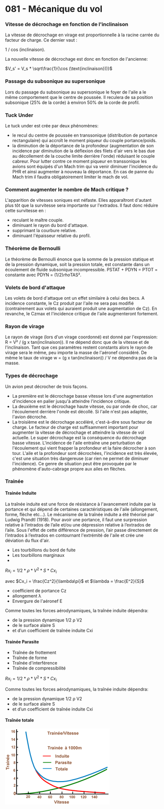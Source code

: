 # 081 - Mécanique du vol


### Vitesse de décrochage en fonction de l'inclinaison

La vitesse de décrochage en virage est proportionnelle à la racine carrée du facteur de charge. 
Ce dernier vaut :

1 / cos (inclinaison).

La nouvelle vitesse de décrochage est donc en fonction de l'ancienne: 

$V_s' = V_s * \sqrt\frac{1}{\cos (\text{inclinaison}))}$


### Passage du subsonique au supersonique

Lors du passage du subsonique au supersonique le foyer de l'aile a le même comportement que le centre de poussée. Il reculera de sa position subsonique (25% de la corde) à environ 50% de la corde de profil.


### Tuck Under

Le tuck under est crée par deux phénomènes:
- le recul du centre de poussée en transsonique (distribution de portance rectangulaire) qui accroît le moment piqueur du couple portance/poids.
- la diminution de la déportance de la profondeur (augmentation de son incidence par diminution de la déflexion des filets d'air vers le bas due au décollement de la couche limite derrière l'onde) réduisant le couple cabreur.
Pour lutter contre ce moment piqueur en transsonique les avions sont équipés d'un Mach trim qui va venir diminuer l'incidence du PHR et ainsi augmenter à nouveau la déportance.
En cas de panne du Mach trim il faudra obligatoirement limiter le mach de vol.


### Comment augmenter le nombre de Mach critique ?

L'apparition de vitesses soniques est néfaste. Elles apparaîtront d'autant plus tôt que la survitesse sera importante sur l'extrados. Il faut donc réduire cette survitesse en :
- reculant le maître couple.
- diminuant le rayon du bord d'attaque.
- supprimant la courbure relative.
- diminuant l'épaisseur relative du profil.


### Théorème de Bernoulli

Le théorème de Bernoulli énonce que la somme de la pression statique et de la pression dynamique, soit la pression totale, est constante dans un écoulement de fluide subsonique incompressible.
PSTAT + PDYN = PTOT = constante avec PDYN = (1/2)*rho*TAS².


### Volets de bord d'attaque

Les volets de bord d'attaque ont un effet similaire à celui des becs. A incidence constante, le Cz produit par l'aile ne sera pas modifié (contrairement aux volets qui auraient produit une augmentation de Cz). En revanche, le Czmax et l'incidence critique de l'aile augmenteront fortement.


### Rayon de virage

Le rayon de virage (lors d'un virage coordonné) est donné par l'expression: R = V² / (g x tan(inclinaison)). Il ne dépend donc que de la vitesse et de l'inclinaison.
Tant que ces paramètres restent constants alors le rayon de virage sera le même, peu importe la masse de l'aéronef considéré.
De même le taux de virage w = (g x tan(inclinaison)) / V ne dépendra pas de la masse.


### Types de décrochage

Un avion peut décrocher de trois façons.
- La première est le décrochage basse vitesse lors d'une augmentation d'incidence en palier jusqu'à atteindre l'incidence critique.
- La deuxième est le décrochage haute vitesse, ou par onde de choc, car l'écoulement derrière l'onde est décollé. Si l'aile n'est pas adaptée, l'avion décroche.
- La troisième est le décrochage accéléré, c'est-à-dire sous facteur de charge. Le facteur de charge est suffisamment important pour augmenter la vitesse de décrochage et atteindre la vitesse de vol actuelle.
Le super décrochage est la conséquence du décrochage basse vitesse. L'incidence de l'aile entraîne une perturbation de l'écoulement qui vient frapper la profondeur et la faire décrocher à son tour. L'aile et la profondeur sont décrochées, l'incidence est très élevée, c'est une situation très dangereuse (car rien ne permet de diminuer l'incidence).
Ce genre de situation peut être provoquée par le phénomène d'auto-cabrage propre aux ailes en flèches.

### Trainée 

#### Trainée Induite

La traînée induite est une force de résistance à l'avancement induite par la portance et qui dépend de certaines caractéristiques de l'aile (allongement, forme, flèche etc...).
Le mécanisme de la traînée induite a été théorisé par Ludwig Prandtl (1918). Pour avoir une portance, il faut une surpression relative à l’intrados de l’aile et/ou une dépression relative à l’extrados de l’aile. Sous l'effet de cette différence de pression, l’air passe directement de l’intrados à l’extrados en contournant l'extrémité de l'aile et crée une déviation du flux d'air. 

- Les tourbillons du bord de fuite
- Les tourbillons marginaux
- 

$Rx_i = 1/2 * ρ * V^2 * S * Cx_i$

avec $Cx_i = \frac{Cz^2}{\lambda\pi}$ et $\lambda = \frac{E^2}{S}$

- coefficient de portance  Cz
- allongement  λ
- Envergure de l'aéronef   E

Comme toutes les forces aérodynamiques, la traînée induite dépendra: 
- de la pression dynamique 1/2 ρ V2
- de le surface alaire S
- et d’un coefficient de traînée induite Cxi

#### Trainée Parasite

- Traînée de frottement
- Traînée de forme
- Traînée d'interférence
- Traînée de compressibilité

$Rx_i = 1/2 * ρ * V^2 * S * Cx_i$

Comme toutes les forces aérodynamiques, la traînée induite dépendra: 
- de la pression dynamique 1/2 ρ V2
- de le surface alaire S
- et d’un coefficient de traînée induite Cxi


#### Traînée totale


![Trainée totale](./data/trainee_vitesse.png)